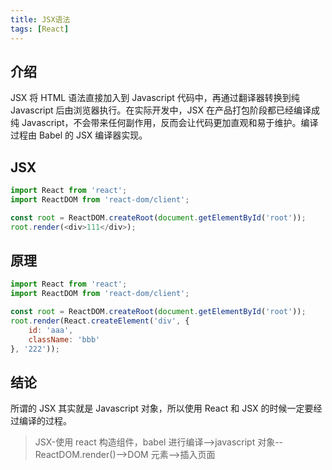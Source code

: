 ```yaml
---
title: JSX语法
tags: [React]
---
```


## 介绍

JSX 将 HTML 语法直接加入到 Javascript 代码中，再通过翻译器转换到纯 Javascript 后由浏览器执行。在实际开发中，JSX 在产品打包阶段都已经编译成纯 Javascript，不会带来任何副作用，反而会让代码更加直观和易于维护。编译过程由 Babel 的 JSX 编译器实现。

## JSX

```js
import React from 'react';
import ReactDOM from 'react-dom/client';

const root = ReactDOM.createRoot(document.getElementById('root'));
root.render(<div>111</div>);
```

## 原理

```js
import React from 'react';
import ReactDOM from 'react-dom/client';

const root = ReactDOM.createRoot(document.getElementById('root'));
root.render(React.createElement('div', {
    id: 'aaa',
    className: 'bbb'
}, '222'));
```

## 结论

所谓的 JSX 其实就是 Javascript 对象，所以使用 React 和 JSX 的时候一定要经过编译的过程。

> JSX-使用 react 构造组件，babel 进行编译-->javascript 对象--ReactDOM.render()-->DOM 元素-->插入页面
